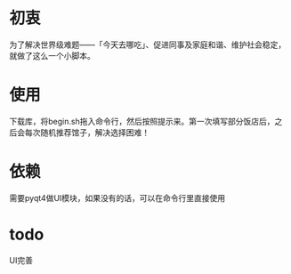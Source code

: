 # 初衷

为了解决世界级难题——「今天去哪吃」、促进同事及家庭和谐、维护社会稳定，就做了这么一个小脚本。

# 使用

下载库，将begin.sh拖入命令行，然后按照提示来。第一次填写部分饭店后，之后会每次随机推荐馆子，解决选择困难！

# 依赖

需要pyqt4做UI模块，如果没有的话，可以在命令行里直接使用

# todo

UI完善